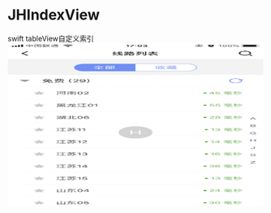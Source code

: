 # JHIndexView
swift tableView自定义索引
<br>
<img src="https://github.com/704433701/JHIndexView/blob/master/IMG_39DF69722076-1.jpeg" height="320" width="569" >
<br>
